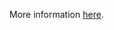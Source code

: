 More information [here](https://docs.prismacloud.io/en/enterprise-edition/policy-reference/azure-policies/azure-networking-policies/bc-azure-238).
